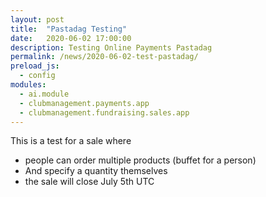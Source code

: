 ```yaml
---
layout: post
title:  "Pastadag Testing"
date:   2020-06-02 17:00:00
description: Testing Online Payments Pastadag
permalink: /news/2020-06-02-test-pastadag/
preload_js:
  - config
modules:
  - ai.module
  - clubmanagement.payments.app
  - clubmanagement.fundraising.sales.app
---
```


This is a test for a sale where
- people can order multiple products (buffet for a person)
- And specify a quantity themselves
- the sale will close July 5th UTC

<clubmgmt-purchase-order-wizard sale-id="688b702f-7404-4b71-9ff2-e34ad1b586b4"></clubmgmt-purchase-order-wizard>


<template id="clubmgmt-purchase-order-form-template">
  <form class="responsive-form">
    <fieldset>
      <legend>Plaats je bestelling</legend>
    </fieldset>
  </form>
</template>

<template id="clubmgmt-purchase-order-sale-open-template">
    <table>
      <tbody>
        <tr>
          <td><label for="given-name">Voornaam</label></td>
          <td><input type="text" id="given-name" name="given-name" placeholder="Vul je voornaam in..." required></input></td>
        </tr>
        <tr>
          <td><label for="family-name">Familienaam</label></td>
          <td><input type="text" id="family-name" name="family-name" placeholder="Vul je familienaam in..." required></input></td>
        </tr>
        <tr>
          <td><label for="email">Email</label></td>
          <td><input type="text" id="email" name="email" placeholder="Vul je email in..."></input></td>
        </tr>
      </tbody>
      <tbody id="offers"></tbody>
      <tbody>    
        <tr class="total-row">
          <td><label>Te betalen</label></td>
          <td><label id="price">€ 0</label></td>
        </tr>   
      </tbody>
      <tbody id="delivery-slots"></tbody>
      <tbody>  
        <tr>
          <td><label for="sendConfirmation">Stuur me een bevestiging</label></td>
          <td><input type="checkbox" id="sendConfirmation" name="sendConfirmation" placeholder="Vul je email in..." checked></input> (vereist email)</td>
        </tr> 
        <tr>
          <td><label for="submit"></label></td>
          <td><submit-button>Bestellen</submit-button></td>
        </tr>  
       </tbody>        
    </table>
</template>

<template id="clubmgmt-purchase-order-sale-pending-template">
    <table>
      <tr>
        <td><label>Registratie gaat pas open op <span class="sale-from"></span></label></td>
      </tr>
    </table>
</template>

<template id="clubmgmt-purchase-order-sale-over-template">
    <table>
      <tr>
        <td><label>Registratie is afgelopen</label></td>
      </tr>
    </table>
</template>

<template id="clubmgmt-purchase-order-offer-template">
    <tr>
        <td class="label-holder"><label></label></td>
        <td class="input-holder"></td>
    </tr>
</template>

<template id="clubmgmt-purchase-order-offer-input-number-template">
    <input type="number" placeholder="0" min="0" />
</template>

<template id="clubmgmt-purchase-order-offer-input-toggle-template">
    <input />
</template>

<template id="clubmgmt-purchase-order-offer-input-dropdown-template">
    <select />
</template>

<template id="clubmgmt-purchase-order-offer-horizontal-container-template">
    <div class="horizontal-container" />
</template>

<template id="clubmgmt-purchase-order-offer-option-label-template">
    <span class="option-label" />
</template>

<template id="clubmgmt-purchase-order-delivery-slot-template">
    <tr>
        <td><label class="clear-subsequent">Wij komen van</label></td>
        <td><input type="radio" name="delivery"></input> <span class="slot-from"></span> tot <span class="slot-to"></span></td>
    </tr>
</template>



<template id="clubmgmt-purchase-order-confirmation-template">
  <form class="responsive-form">
    <fieldset>
      <legend>Bedankt voor je bestelling!</legend>
      <table>
        <tr>
          <td colspan="2" class="align-left">
              We zien je op het mosselfeest (hier moet meer info over plaats & tijdstip).
              Je kan je bestelling <a class="pdf-link" href="/order/confirmation/">hier</a> afdrukken.
          </td>
        </tr>
        <tr>
          <td colspan="2" class="align-left">
            <button id="new">Nog een bestelling plaatsen</button>
          </td>
        </tr>
      </table>
    </fieldset>
  </form>
</template>

<template id="clubmgmt-purchase-order-error-report-template">
  <form class="responsive-form">
    <fieldset>
      <legend>Er is iets fout gegaan!</legend>
      <table>
        <tr>
          <td colspan="2" class="align-left error-message">
          </td>
        </tr>
        <tr>
          <td colspan="2" class="align-left">
            <button id="new">Opnieuw een bestelling plaatsen</button>
          </td>
        </tr>
      </table>
    </fieldset>
  </form>
</template>

<!-- payment step -->

<template id="clubmgmt-purchase-order-payment-template">

  <form class="responsive-form" id="orderPayment">
    <fieldset>
      <legend>Order payment</legend>
      <payment-method-selector id="paymentMethodSelector">
      </payment-method-selector>
      <submit-button>Pay</submit-button>
    </fieldset>
  </form>
  
</template>
